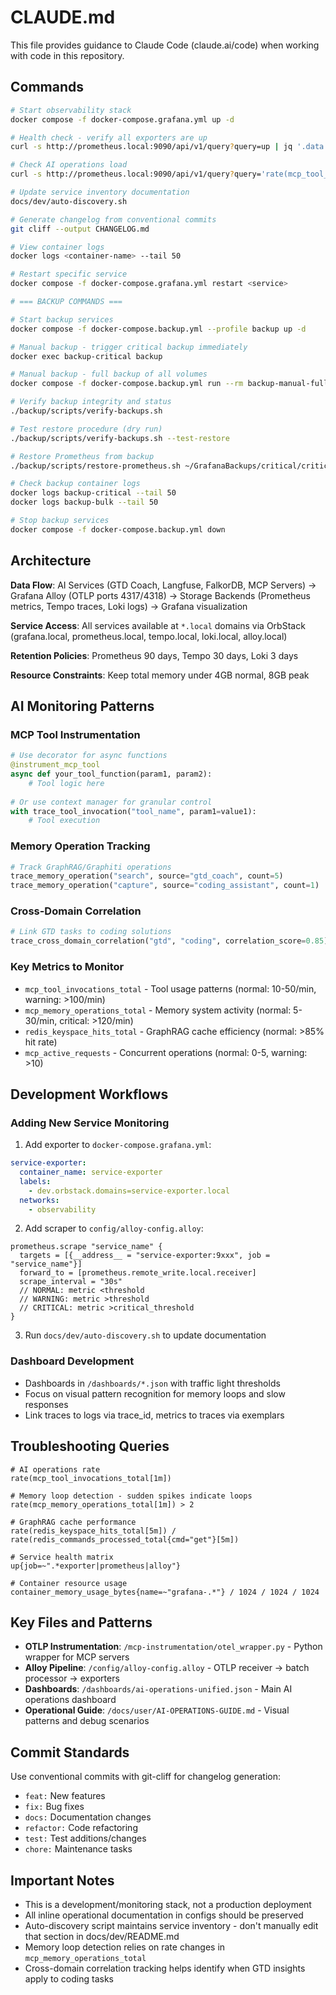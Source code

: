 # CLAUDE.md

This file provides guidance to Claude Code (claude.ai/code) when working with code in this repository.

## Commands

```bash
# Start observability stack
docker compose -f docker-compose.grafana.yml up -d

# Health check - verify all exporters are up
curl -s http://prometheus.local:9090/api/v1/query?query=up | jq '.data.result[] | select(.value[1]=="0") | .metric.job' || echo "✅ All exporters up"

# Check AI operations load
curl -s http://prometheus.local:9090/api/v1/query?query='rate(mcp_tool_invocations_total[1m])' | jq '.data.result[0].value[1]' | xargs printf "Tool calls/min: %.0f\n"

# Update service inventory documentation
docs/dev/auto-discovery.sh

# Generate changelog from conventional commits
git cliff --output CHANGELOG.md

# View container logs
docker logs <container-name> --tail 50

# Restart specific service
docker compose -f docker-compose.grafana.yml restart <service>

# === BACKUP COMMANDS ===

# Start backup services
docker compose -f docker-compose.backup.yml --profile backup up -d

# Manual backup - trigger critical backup immediately
docker exec backup-critical backup

# Manual backup - full backup of all volumes
docker compose -f docker-compose.backup.yml run --rm backup-manual-full

# Verify backup integrity and status
./backup/scripts/verify-backups.sh

# Test restore procedure (dry run)
./backup/scripts/verify-backups.sh --test-restore

# Restore Prometheus from backup
./backup/scripts/restore-prometheus.sh ~/GrafanaBackups/critical/critical-latest.tar.gz

# Check backup container logs
docker logs backup-critical --tail 50
docker logs backup-bulk --tail 50

# Stop backup services
docker compose -f docker-compose.backup.yml down
```

## Architecture

**Data Flow**: AI Services (GTD Coach, Langfuse, FalkorDB, MCP Servers) → Grafana Alloy (OTLP ports 4317/4318) → Storage Backends (Prometheus metrics, Tempo traces, Loki logs) → Grafana visualization

**Service Access**: All services available at `*.local` domains via OrbStack (grafana.local, prometheus.local, tempo.local, loki.local, alloy.local)

**Retention Policies**: Prometheus 90 days, Tempo 30 days, Loki 3 days

**Resource Constraints**: Keep total memory under 4GB normal, 8GB peak

## AI Monitoring Patterns

### MCP Tool Instrumentation
```python
# Use decorator for async functions
@instrument_mcp_tool
async def your_tool_function(param1, param2):
    # Tool logic here
    
# Or use context manager for granular control
with trace_tool_invocation("tool_name", param1=value1):
    # Tool execution
```

### Memory Operation Tracking
```python
# Track GraphRAG/Graphiti operations
trace_memory_operation("search", source="gtd_coach", count=5)
trace_memory_operation("capture", source="coding_assistant", count=1)
```

### Cross-Domain Correlation
```python
# Link GTD tasks to coding solutions
trace_cross_domain_correlation("gtd", "coding", correlation_score=0.85)
```

### Key Metrics to Monitor
- `mcp_tool_invocations_total` - Tool usage patterns (normal: 10-50/min, warning: >100/min)
- `mcp_memory_operations_total` - Memory system activity (normal: 5-30/min, critical: >120/min)
- `redis_keyspace_hits_total` - GraphRAG cache efficiency (normal: >85% hit rate)
- `mcp_active_requests` - Concurrent operations (normal: 0-5, warning: >10)

## Development Workflows

### Adding New Service Monitoring
1. Add exporter to `docker-compose.grafana.yml`:
```yaml
service-exporter:
  container_name: service-exporter
  labels:
    - dev.orbstack.domains=service-exporter.local
  networks:
    - observability
```

2. Add scraper to `config/alloy-config.alloy`:
```alloy
prometheus.scrape "service_name" {
  targets = [{__address__ = "service-exporter:9xxx", job = "service_name"}]
  forward_to = [prometheus.remote_write.local.receiver]
  scrape_interval = "30s"
  // NORMAL: metric <threshold
  // WARNING: metric >threshold  
  // CRITICAL: metric >critical_threshold
}
```

3. Run `docs/dev/auto-discovery.sh` to update documentation

### Dashboard Development
- Dashboards in `/dashboards/*.json` with traffic light thresholds
- Focus on visual pattern recognition for memory loops and slow responses
- Link traces to logs via trace_id, metrics to traces via exemplars

## Troubleshooting Queries

```promql
# AI operations rate
rate(mcp_tool_invocations_total[1m])

# Memory loop detection - sudden spikes indicate loops
rate(mcp_memory_operations_total[1m]) > 2

# GraphRAG cache performance
rate(redis_keyspace_hits_total[5m]) / rate(redis_commands_processed_total{cmd="get"}[5m])

# Service health matrix
up{job=~".*exporter|prometheus|alloy"}

# Container resource usage
container_memory_usage_bytes{name=~"grafana-.*"} / 1024 / 1024 / 1024
```

## Key Files and Patterns

- **OTLP Instrumentation**: `/mcp-instrumentation/otel_wrapper.py` - Python wrapper for MCP servers
- **Alloy Pipeline**: `/config/alloy-config.alloy` - OTLP receiver → batch processor → exporters
- **Dashboards**: `/dashboards/ai-operations-unified.json` - Main AI operations dashboard
- **Operational Guide**: `/docs/user/AI-OPERATIONS-GUIDE.md` - Visual patterns and debug scenarios

## Commit Standards

Use conventional commits with git-cliff for changelog generation:
- `feat:` New features
- `fix:` Bug fixes  
- `docs:` Documentation changes
- `refactor:` Code refactoring
- `test:` Test additions/changes
- `chore:` Maintenance tasks

## Important Notes

- This is a development/monitoring stack, not a production deployment
- All inline operational documentation in configs should be preserved
- Auto-discovery script maintains service inventory - don't manually edit that section in docs/dev/README.md
- Memory loop detection relies on rate changes in `mcp_memory_operations_total`
- Cross-domain correlation tracking helps identify when GTD insights apply to coding tasks